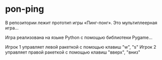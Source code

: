 # pon-ping
В репозитории лежит прототип игры «Пинг-понг». Это мультиплеерная игра…

Игра реализована на языке Python с помощью библиотеки Pygame…

Игрок 1 управляет левой ракеткой с помощью клавиш "w", "s" Игрок 2 управляет правой ракеткой с помощью клавиш "вверх", "вниз"
